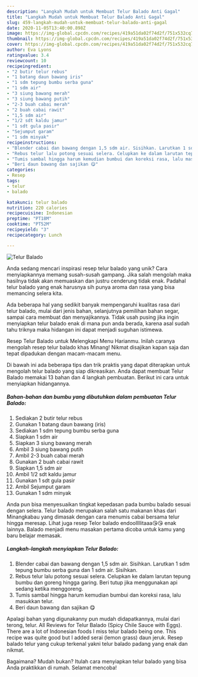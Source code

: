 ```yaml
---
description: "Langkah Mudah untuk Membuat Telur Balado Anti Gagal"
title: "Langkah Mudah untuk Membuat Telur Balado Anti Gagal"
slug: 459-langkah-mudah-untuk-membuat-telur-balado-anti-gagal
date: 2020-11-05T13:40:00.898Z
image: https://img-global.cpcdn.com/recipes/419a51da02f74d2f/751x532cq70/telur-balado-foto-resep-utama.jpg
thumbnail: https://img-global.cpcdn.com/recipes/419a51da02f74d2f/751x532cq70/telur-balado-foto-resep-utama.jpg
cover: https://img-global.cpcdn.com/recipes/419a51da02f74d2f/751x532cq70/telur-balado-foto-resep-utama.jpg
author: Eva Lyons
ratingvalue: 3.4
reviewcount: 10
recipeingredient:
- "2 butir telur rebus"
- "1 batang daun bawang iris"
- "1 sdm tepung bumbu serba guna"
- "1 sdm air"
- "3 siung bawang merah"
- "3 siung bawang putih"
- "2-3 buah cabai merah"
- "2 buah cabai rawit"
- "1,5 sdm air"
- "1/2 sdt kaldu jamur"
- "1 sdt gula pasir"
- "Sejumput garam"
- "1 sdm minyak"
recipeinstructions:
- "Blender cabai dan bawang dengan 1,5 sdm air. Sisihkan. Larutkan 1 sdm tepung bumbu serba guna dan 1 sdm air. Sisihkan."
- "Rebus telur lalu potong sesuai selera. Celupkan ke dalam larutan tepung bumbu dan goreng hingga garing. Beri tutup jika menggunakan api sedang ketika menggoreng."
- "Tumis sambal hingga harum kemudian bumbui dan koreksi rasa, lalu masukkan telur."
- "Beri daun bawang dan sajikan 😋"
categories:
- Resep
tags:
- telur
- balado

katakunci: telur balado 
nutrition: 220 calories
recipecuisine: Indonesian
preptime: "PT18M"
cooktime: "PT52M"
recipeyield: "3"
recipecategory: Lunch

---
```



![Telur Balado](https://img-global.cpcdn.com/recipes/419a51da02f74d2f/751x532cq70/telur-balado-foto-resep-utama.jpg)

Anda sedang mencari inspirasi resep telur balado yang unik? Cara menyiapkannya memang susah-susah gampang. Jika salah mengolah maka hasilnya tidak akan memuaskan dan justru cenderung tidak enak. Padahal telur balado yang enak harusnya sih punya aroma dan rasa yang bisa memancing selera kita.

Ada beberapa hal yang sedikit banyak mempengaruhi kualitas rasa dari telur balado, mulai dari jenis bahan, selanjutnya pemilihan bahan segar, sampai cara membuat dan menyajikannya. Tidak usah pusing jika ingin menyiapkan telur balado enak di mana pun anda berada, karena asal sudah tahu triknya maka hidangan ini dapat menjadi suguhan istimewa.

Resep Telur Balado untuk Melengkapi Menu Harianmu. Inilah caranya mengolah resep telur balado khas Minang! Nikmat disajikan kapan saja dan tepat dipadukan dengan macam-macam menu.


Di bawah ini ada beberapa tips dan trik praktis yang dapat diterapkan untuk mengolah telur balado yang siap dikreasikan. Anda dapat membuat Telur Balado memakai 13 bahan dan 4 langkah pembuatan. Berikut ini cara untuk menyiapkan hidangannya.

<!--inarticleads1-->

##### Bahan-bahan dan bumbu yang dibutuhkan dalam pembuatan Telur Balado:

1. Sediakan 2 butir telur rebus
1. Gunakan 1 batang daun bawang (iris)
1. Sediakan 1 sdm tepung bumbu serba guna
1. Siapkan 1 sdm air
1. Siapkan 3 siung bawang merah
1. Ambil 3 siung bawang putih
1. Ambil 2-3 buah cabai merah
1. Gunakan 2 buah cabai rawit
1. Siapkan 1,5 sdm air
1. Ambil 1/2 sdt kaldu jamur
1. Gunakan 1 sdt gula pasir
1. Ambil Sejumput garam
1. Gunakan 1 sdm minyak


Anda pun bisa menyesuaikan tingkat kepedasan pada bumbu balado sesuai dengan selera. Telur balado merupakan salah satu makanan khas dari Minangkabau yang dimasak dengan cara menumis cabai bersama telur hingga meresap. Lihat juga resep Telor balado endoollllitaaa😘😘 enak lainnya. Balado menjadi menu masakan pertama dicoba untuk kamu yang baru belajar memasak. 

<!--inarticleads2-->

##### Langkah-langkah menyiapkan Telur Balado:

1. Blender cabai dan bawang dengan 1,5 sdm air. Sisihkan. Larutkan 1 sdm tepung bumbu serba guna dan 1 sdm air. Sisihkan.
1. Rebus telur lalu potong sesuai selera. Celupkan ke dalam larutan tepung bumbu dan goreng hingga garing. Beri tutup jika menggunakan api sedang ketika menggoreng.
1. Tumis sambal hingga harum kemudian bumbui dan koreksi rasa, lalu masukkan telur.
1. Beri daun bawang dan sajikan 😋


Apalagi bahan yang digunakanny pun mudah didapatkannya, mulai dari terong, telur. All Reviews for Telur Balado (Spicy Chile Sauce with Eggs). There are a lot of Indonesian foods I miss telur balado being one. This recipe was quite good but I added serai (lemon grass) daun jeruk. Resep balado telur yang cukup terkenal yakni telur balado padang yang enak dan nikmat. 

Bagaimana? Mudah bukan? Itulah cara menyiapkan telur balado yang bisa Anda praktikkan di rumah. Selamat mencoba!
